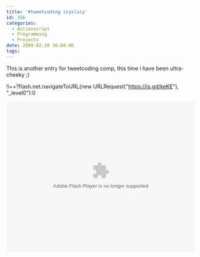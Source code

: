 ```yaml
---
title: '#tweetcoding icyslicy'
id: 356
categories:
  - Actionscript
  - Programming
  - Projects
date: 2009-02-20 16:04:06
tags:
---
```


This is another entry for tweetcoding comp, this time i have been ultra-cheeky ;)

!i++?flash.net.navigateToURL(new URLRequest("https://is.gd/keKE"), "_level0"):0
<div class="ArwC7c ckChnd"><object width="500" height="400" data="/flash/tweetcoding/mikeysee03.swf" type="application/x-shockwave-flash"><param name="src" value="/flash/tweetcoding/mikeysee03.swf" /></object></div>